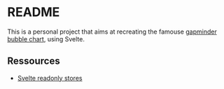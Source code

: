 # README

This is a personal project that aims at recreating the famouse [gapminder bubble chart](https://www.gapminder.org/tools/#$chart-type=bubbles&url=v1), using Svelte.

## Ressources
- [Svelte readonly stores](https://svelte.dev/docs#run-time-svelte-store-readonly)